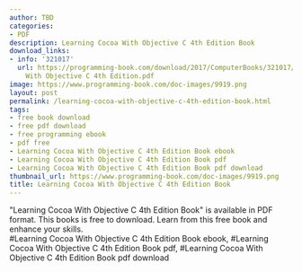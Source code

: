 ```yaml
---
author: TBD
categories:
- PDF
description: Learning Cocoa With Objective C 4th Edition Book
download_links:
- info: '321017'
  url: https://programming-book.com/download/2017/ComputerBooks/321017/Learning Cocoa
    With Objective C 4th Edition.pdf
image: https://www.programming-book.com/doc-images/9919.png
layout: post
permalink: /learning-cocoa-with-objective-c-4th-edition-book.html
tags:
- free book download
- free pdf download
- free programming ebook
- pdf free
- Learning Cocoa With Objective C 4th Edition Book ebook
- Learning Cocoa With Objective C 4th Edition Book pdf
- Learning Cocoa With Objective C 4th Edition Book pdf download
thumbnail_url: https://www.programming-book.com/doc-images/9919.png
title: Learning Cocoa With Objective C 4th Edition Book
---
```


 
<div class="item-desc text-justify">
  "Learning Cocoa With Objective C 4th Edition Book" is available in PDF format. This books is free to download. Learn from this free book and enhance your skills.
  <br>
  #Learning Cocoa With Objective C 4th Edition Book ebook, #Learning Cocoa With Objective C 4th Edition Book pdf, #Learning Cocoa With Objective C 4th Edition Book pdf download
</div>